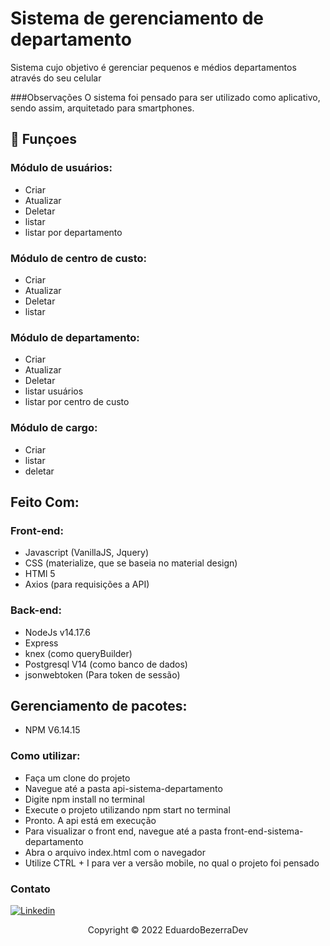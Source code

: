 
# Sistema de  gerenciamento de departamento

Sistema cujo objetivo é gerenciar pequenos e médios departamentos através do seu celular

###Observações
O sistema foi pensado para ser utilizado como aplicativo, sendo assim, arquitetado para smartphones.

## 🔧 Funçoes

### Módulo de usuários:
- Criar
- Atualizar
- Deletar
- listar
- listar por departamento

### Módulo de centro de custo:
- Criar
- Atualizar
- Deletar
- listar

### Módulo de departamento:
- Criar
- Atualizar
- Deletar
- listar usuários
- listar por centro de custo

### Módulo de cargo:
- Criar
- listar
- deletar

## Feito Com:
  ### Front-end:
  - Javascript (VanillaJS, Jquery)
  - CSS (materialize, que se baseia no material design)
  - HTMl 5
  - Axios (para requisições a API)
  ### Back-end:
  - NodeJs v14.17.6
  - Express
  - knex (como queryBuilder)
  - Postgresql V14 (como banco de dados)
  - jsonwebtoken (Para token de sessão)
  ## Gerenciamento de pacotes:
  - NPM V6.14.15
 
 ### Como utilizar:
 - Faça um clone do projeto
 - Navegue até a pasta api-sistema-departamento
 - Digite npm install no terminal
 - Execute o projeto utilizando npm start no terminal
 - Pronto. A api está em execução
 - Para visualizar o front end, navegue até a pasta front-end-sistema-departamento
 - Abra o arquivo index.html com o navegador
 - Utilize CTRL + I para ver a versão mobile, no qual o projeto foi pensado
 
### Contato

[![Linkedin](https://img.shields.io/badge/LinkedIn-0077B5?style=for-the-badge&logo=linkedin&logoColor=white)](https://www.linkedin.com/in/eduardo-bezerra-78957216b/)

<p align="center">Copyright © 2022 EduardoBezerraDev</p>
